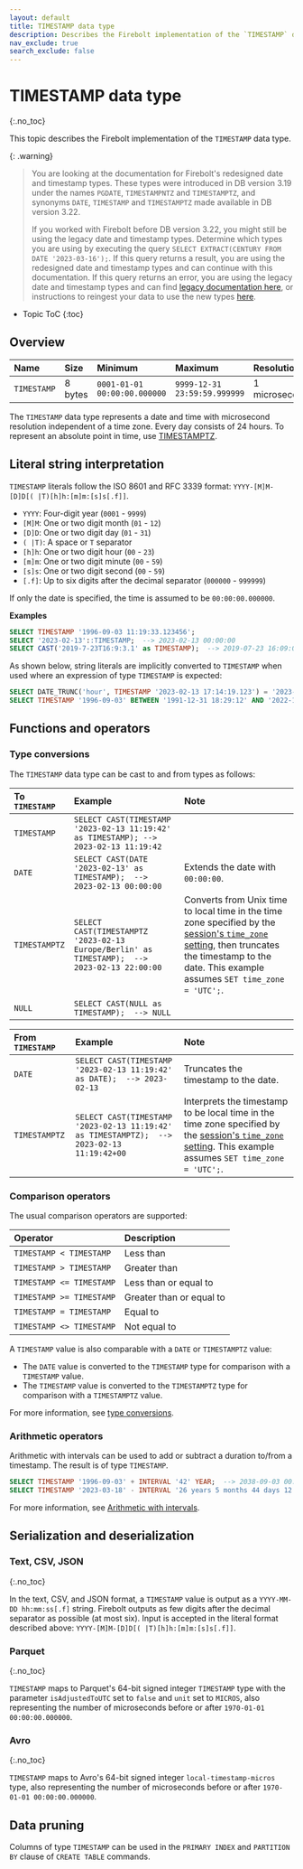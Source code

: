 ```yaml
---
layout: default
title: TIMESTAMP data type
description: Describes the Firebolt implementation of the `TIMESTAMP` data type
nav_exclude: true
search_exclude: false
---
```


# TIMESTAMP data type
{:.no_toc}

This topic describes the Firebolt implementation of the `TIMESTAMP` data type.

{: .warning}
  >You are looking at the documentation for Firebolt's redesigned date and timestamp types.
  >These types were introduced in DB version 3.19 under the names `PGDATE`, `TIMESTAMPNTZ` and `TIMESTAMPTZ`, and synonyms `DATE`, `TIMESTAMP` and `TIMESTAMPTZ` made available in DB version 3.22.
  >
  >If you worked with Firebolt before DB version 3.22, you might still be using the legacy date and timestamp types.
  >Determine which types you are using by executing the query `SELECT EXTRACT(CENTURY FROM DATE '2023-03-16');`.
  >If this query returns a result, you are using the redesigned date and timestamp types and can continue with this documentation.
  >If this query returns an error, you are using the legacy date and timestamp types and can find [legacy documentation here](legacy-date-timestamp.md), or instructions to reingest your data to use the new types [here](../Reference/release-notes/release-notes-archive.html#db-version-322).

* Topic ToC
{:toc}

## Overview

| Name        | Size    | Minimum                      | Maximum                      | Resolution    |
| :---------- | :------ | :--------------------------- | :--------------------------- | :------------ |
| `TIMESTAMP` | 8 bytes | `0001-01-01 00:00:00.000000` | `9999-12-31 23:59:59.999999` | 1 microsecond |

The `TIMESTAMP` data type represents a date and time with microsecond resolution independent of a time zone.
Every day consists of 24 hours.
To represent an absolute point in time, use [TIMESTAMPTZ](timestamptz-data-type.md).

## Literal string interpretation

`TIMESTAMP` literals follow the ISO 8601 and RFC 3339 format: `YYYY-[M]M-[D]D[( |T)[h]h:[m]m:[s]s[.f]]`.

* `YYYY`: Four-digit year (`0001` - `9999`)
* `[M]M`: One or two digit month (`01` - `12`)
* `[D]D`: One or two digit day (`01` - `31`)
* `( |T)`: A space or `T` separator
* `[h]h`: One or two digit hour (`00` - `23`)
* `[m]m`: One or two digit minute (`00` - `59`)
* `[s]s`: One or two digit second (`00` - `59`)
* `[.f]`: Up to six digits after the decimal separator (`000000` - `999999`)

If only the date is specified, the time is assumed to be `00:00:00.000000`.

**Examples**

```sql
SELECT TIMESTAMP '1996-09-03 11:19:33.123456';
SELECT '2023-02-13'::TIMESTAMP;  --> 2023-02-13 00:00:00
SELECT CAST('2019-7-23T16:9:3.1' as TIMESTAMP);  --> 2019-07-23 16:09:03.1
```

As shown below, string literals are implicitly converted to `TIMESTAMP` when used where an expression of type `TIMESTAMP` is expected:

```sql
SELECT DATE_TRUNC('hour', TIMESTAMP '2023-02-13 17:14:19.123') = '2023-02-13 17:00:00';  --> true
SELECT TIMESTAMP '1996-09-03' BETWEEN '1991-12-31 18:29:12' AND '2022-12-31 0:1:2.123';  --> true
```

## Functions and operators

### Type conversions

The `TIMESTAMP` data type can be cast to and from types as follows: 

| To `TIMESTAMP` | Example                                                                                      | Note                                                                                                                                                                                                |
| :------------- | :------------------------------------------------------------------------------------------- | :-------------------------------------------------------------------------------------------------------------------------------------------------------------------------------------------------- |
| `TIMESTAMP`    | `SELECT CAST(TIMESTAMP '2023-02-13 11:19:42' as TIMESTAMP); --> 2023-02-13 11:19:42`         |                                                                                                                                                                                                     |
| `DATE`         | `SELECT CAST(DATE '2023-02-13' as TIMESTAMP);  --> 2023-02-13 00:00:00`                      | Extends the date with `00:00:00`.                                                                                                                                                                   |
| `TIMESTAMPTZ`  | `SELECT CAST(TIMESTAMPTZ '2023-02-13 Europe/Berlin' as TIMESTAMP);  --> 2023-02-13 22:00:00` | Converts from Unix time to local time in the time zone specified by the [session's `time_zone` setting](system-settings.md#set-time-zone), then truncates the timestamp to the date. This example assumes `SET time_zone = 'UTC';`. |
| `NULL`         | `SELECT CAST(NULL as TIMESTAMP);  --> NULL`                                                  |                                                                                                                                                                                                     |

| From `TIMESTAMP` | Example                                                                                    | Note                                                                                                                                                      |
| :--------------- | :----------------------------------------------------------------------------------------- | :-------------------------------------------------------------------------------------------------------------------------------------------------------- |
| `DATE`           | `SELECT CAST(TIMESTAMP '2023-02-13 11:19:42' as DATE);  --> 2023-02-13`                    | Truncates the timestamp to the date.                                                                                                                      |
| `TIMESTAMPTZ`    | `SELECT CAST(TIMESTAMP '2023-02-13 11:19:42' as TIMESTAMPTZ);  --> 2023-02-13 11:19:42+00` | Interprets the timestamp to be local time in the time zone specified by the [session's `time_zone` setting](system-settings.md#set-time-zone). This example assumes `SET time_zone = 'UTC';`. |

### Comparison operators

The usual comparison operators are supported:

| Operator                 | Description              |
| :----------------------- | :----------------------- |
| `TIMESTAMP < TIMESTAMP`  | Less than                |
| `TIMESTAMP > TIMESTAMP`  | Greater than             |
| `TIMESTAMP <= TIMESTAMP` | Less than or equal to    |
| `TIMESTAMP >= TIMESTAMP` | Greater than or equal to |
| `TIMESTAMP = TIMESTAMP`  | Equal to                 |
| `TIMESTAMP <> TIMESTAMP` | Not equal to             |

A `TIMESTAMP` value is also comparable with a `DATE` or `TIMESTAMPTZ` value:

* The `DATE` value is converted to the `TIMESTAMP` type for comparison with a `TIMESTAMP` value.
* The `TIMESTAMP` value is converted to the `TIMESTAMPTZ` type for comparison with a `TIMESTAMPTZ` value.

For more information, see [type conversions](#type-conversions).

### Arithmetic operators

Arithmetic with intervals can be used to add or subtract a duration to/from a timestamp.
The result is of type `TIMESTAMP`.

```sql
SELECT TIMESTAMP '1996-09-03' + INTERVAL '42' YEAR;  --> 2038-09-03 00:00:00
SELECT TIMESTAMP '2023-03-18' - INTERVAL '26 years 5 months 44 days 12 hours 41 minutes';  --> 1996-09-03 11:19:00
```

For more information, see [Arithmetic with intervals](interval-arithmetic.md).

## Serialization and deserialization

### Text, CSV, JSON
{:.no_toc}

In the text, CSV, and JSON format, a `TIMESTAMP` value is output as a `YYYY-MM-DD hh:mm:ss[.f]` string.
Firebolt outputs as few digits after the decimal separator as possible (at most six).
Input is accepted in the literal format described above: `YYYY-[M]M-[D]D[( |T)[h]h:[m]m:[s]s[.f]]`.

### Parquet
{:.no_toc}

`TIMESTAMP` maps to Parquet's 64-bit signed integer `TIMESTAMP` type with the parameter `isAdjustedToUTC` set to `false` and `unit` set to `MICROS`, also representing the number of microseconds before or after `1970-01-01 00:00:00.000000`.

### Avro
{:.no_toc}

`TIMESTAMP` maps to Avro's 64-bit signed integer `local-timestamp-micros` type, also representing the number of microseconds before or after `1970-01-01 00:00:00.000000`.

## Data pruning

Columns of type `TIMESTAMP` can be used in the `PRIMARY INDEX` and `PARTITION BY` clause of `CREATE TABLE` commands.
